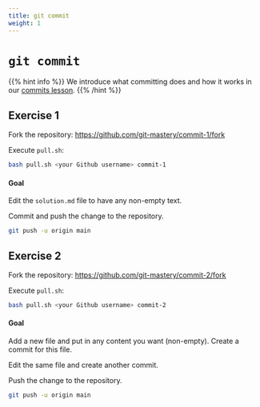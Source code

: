 ```yaml
---
title: git commit
weight: 1
---
```


# `git commit`

{{% hint info %}}
We introduce what committing does and how it works in our [commits lesson](/docs/lessons/commits).
{{% /hint %}}

## Exercise 1

Fork the repository: <https://github.com/git-mastery/commit-1/fork>

Execute `pull.sh`:

```bash
bash pull.sh <your Github username> commit-1
```

#### Goal

Edit the `solution.md` file to have any non-empty text.

Commit and push the change to the repository.

```bash
git push -u origin main
```

<!-- TODO: Include hints -->

## Exercise 2

Fork the repository: <https://github.com/git-mastery/commit-2/fork>

Execute `pull.sh`:

```bash
bash pull.sh <your Github username> commit-2
```

#### Goal

Add a new file and put in any content you want (non-empty). Create a commit for this file.

Edit the same file and create another commit.

Push the change to the repository.

```bash
git push -u origin main
```
